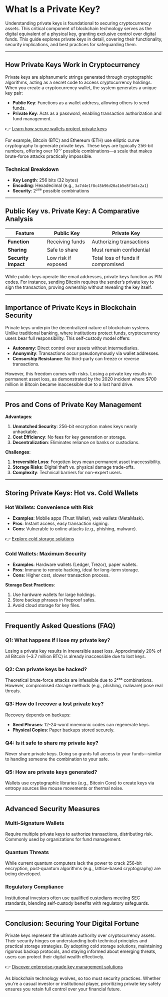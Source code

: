 # What Is a Private Key?  

Understanding private keys is foundational to securing cryptocurrency assets. This critical component of blockchain technology serves as the digital equivalent of a physical key, granting exclusive control over digital funds. This guide explores private keys in detail, covering their functionality, security implications, and best practices for safeguarding them.  

---

## How Private Keys Work in Cryptocurrency  

Private keys are alphanumeric strings generated through cryptographic algorithms, acting as a secret code to access cryptocurrency holdings. When you create a cryptocurrency wallet, the system generates a unique key pair:  

- **Public Key**: Functions as a wallet address, allowing others to send funds.  
- **Private Key**: Acts as a password, enabling transaction authorization and fund management.  

👉 [Learn how secure wallets protect private keys](https://bit.ly/okx-bonus)  

For example, Bitcoin (BTC) and Ethereum (ETH) use elliptic curve cryptography to generate private keys. These keys are typically 256-bit numbers, offering over 10⁷⁷ possible combinations—a scale that makes brute-force attacks practically impossible.  

### Technical Breakdown  
- **Key Length**: 256 bits (32 bytes)  
- **Encoding**: Hexadecimal (e.g., `3a7d4e1f8c45b96d20a1b5e8f3d4c2a1`)  
- **Security**: 2²⁵⁶ possible combinations  

---

## Public Key vs. Private Key: A Comparative Analysis  

| Feature               | Public Key                          | Private Key                          |  
|-----------------------|-------------------------------------|--------------------------------------|  
| **Function**          | Receiving funds                    | Authorizing transactions             |  
| **Sharing**           | Safe to share                      | Must remain confidential             |  
| **Security Impact**   | Low risk if exposed                | Total loss of funds if compromised   |  

While public keys operate like email addresses, private keys function as PIN codes. For instance, sending Bitcoin requires the sender’s private key to sign the transaction, proving ownership without revealing the key itself.  

---

## Importance of Private Keys in Blockchain Security  

Private keys underpin the decentralized nature of blockchain systems. Unlike traditional banking, where institutions protect funds, cryptocurrency users bear full responsibility. This self-custody model offers:  

- **Autonomy**: Direct control over assets without intermediaries.  
- **Anonymity**: Transactions occur pseudonymously via wallet addresses.  
- **Censorship Resistance**: No third-party can freeze or reverse transactions.  

However, this freedom comes with risks. Losing a private key results in permanent asset loss, as demonstrated by the 2020 incident where $700 million in Bitcoin became inaccessible due to a lost hard drive.  

---

## Pros and Cons of Private Key Management  

**Advantages**:  
1. **Unmatched Security**: 256-bit encryption makes keys nearly unhackable.  
2. **Cost Efficiency**: No fees for key generation or storage.  
3. **Decentralization**: Eliminates reliance on banks or custodians.  

**Challenges**:  
1. **Irreversible Loss**: Forgotten keys mean permanent asset inaccessibility.  
2. **Storage Risks**: Digital theft vs. physical damage trade-offs.  
3. **Complexity**: Technical barriers for non-expert users.  

---

## Storing Private Keys: Hot vs. Cold Wallets  

### Hot Wallets: Convenience with Risk  
- **Examples**: Mobile apps (Trust Wallet), web wallets (MetaMask).  
- **Pros**: Instant access, easy transaction signing.  
- **Cons**: Vulnerable to online attacks (e.g., phishing, malware).  

👉 [Explore cold storage solutions](https://bit.ly/okx-bonus)  

### Cold Wallets: Maximum Security  
- **Examples**: Hardware wallets (Ledger, Trezor), paper wallets.  
- **Pros**: Immune to remote hacking, ideal for long-term storage.  
- **Cons**: Higher cost, slower transaction process.  

**Storage Best Practices**:  
1. Use hardware wallets for large holdings.  
2. Store backup phrases in fireproof safes.  
3. Avoid cloud storage for key files.  

---

## Frequently Asked Questions (FAQ)  

### Q1: What happens if I lose my private key?  
Losing a private key results in irreversible asset loss. Approximately 20% of all Bitcoin (~3.7 million BTC) is already inaccessible due to lost keys.  

### Q2: Can private keys be hacked?  
Theoretical brute-force attacks are infeasible due to 2²⁵⁶ combinations. However, compromised storage methods (e.g., phishing, malware) pose real threats.  

### Q3: How do I recover a lost private key?  
Recovery depends on backups:  
- **Seed Phrases**: 12-24-word mnemonic codes can regenerate keys.  
- **Physical Copies**: Paper backups stored securely.  

### Q4: Is it safe to share my private key?  
Never share private keys. Doing so grants full access to your funds—similar to handing someone the combination to your safe.  

### Q5: How are private keys generated?  
Wallets use cryptographic libraries (e.g., Bitcoin Core) to create keys via entropy sources like mouse movements or thermal noise.  

---

## Advanced Security Measures  

### Multi-Signature Wallets  
Require multiple private keys to authorize transactions, distributing risk. Commonly used by organizations for fund management.  

### Quantum Threats  
While current quantum computers lack the power to crack 256-bit encryption, post-quantum algorithms (e.g., lattice-based cryptography) are being developed.  

### Regulatory Compliance  
Institutional investors often use qualified custodians meeting SEC standards, blending self-custody benefits with regulatory safeguards.  

---

## Conclusion: Securing Your Digital Fortune  

Private keys represent the ultimate authority over cryptocurrency assets. Their security hinges on understanding both technical principles and practical storage strategies. By adopting cold storage solutions, maintaining rigorous backup protocols, and staying informed about emerging threats, users can protect their digital wealth effectively.  

👉 [Discover enterprise-grade key management solutions](https://bit.ly/okx-bonus)  

As blockchain technology evolves, so too must security practices. Whether you're a casual investor or institutional player, prioritizing private key safety ensures you retain full control over your financial future.